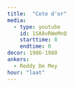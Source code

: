 ```yaml
---
title:  "Cote d'or"
media:
  - type: youtube
    id: 1SA8vRWeMnQ
    starttime: 8
    endtime: 0
decor: 1986-1988
ankers:
  - Reddy De Mey
hour: "laat"
---
```

